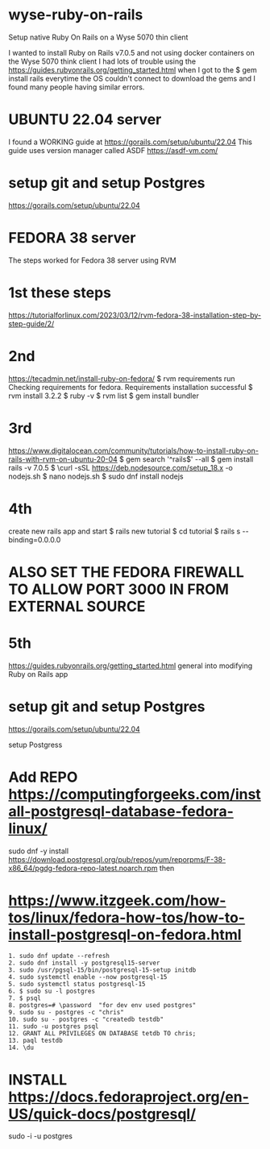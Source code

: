 # wyse-ruby-on-rails
Setup native Ruby On Rails on a Wyse 5070 thin client

I wanted to install Ruby on Rails v7.0.5 and not using docker containers on the Wyse 5070 think client
I had lots of trouble using the https://guides.rubyonrails.org/getting_started.html
    when I got to the $ gem install rails
    everytime the OS couldn't connect to download the gems and I found many people having similar errors.

# UBUNTU 22.04 server
I found a WORKING guide at https://gorails.com/setup/ubuntu/22.04
This guide uses version manager called ASDF
  https://asdf-vm.com/

# setup git and setup Postgres
https://gorails.com/setup/ubuntu/22.04

  

# FEDORA 38 server
The steps worked for Fedora 38 server using RVM
# 1st these steps
https://tutorialforlinux.com/2023/03/12/rvm-fedora-38-installation-step-by-step-guide/2/
# 2nd 
https://tecadmin.net/install-ruby-on-fedora/
  $ rvm requirements run 
    Checking requirements for fedora.
    Requirements installation successful
  $ rvm install 3.2.2
  $ ruby -v
  $ rvm list
  $ gem install bundler
# 3rd
https://www.digitalocean.com/community/tutorials/how-to-install-ruby-on-rails-with-rvm-on-ubuntu-20-04
  $ gem search '^rails$' --all
  $ gem install rails -v 7.0.5
  $ \curl -sSL https://deb.nodesource.com/setup_18.x -o nodejs.sh
  $ nano nodejs.sh
  $ sudo dnf install nodejs
# 4th
  create new rails app and start
  $ rails new tutorial
  $ cd tutorial
  $ rails s --binding=0.0.0.0
# ALSO SET THE FEDORA FIREWALL TO ALLOW PORT 3000 IN FROM EXTERNAL SOURCE

# 5th
https://guides.rubyonrails.org/getting_started.html
general into modifying Ruby on Rails app

# setup git and setup Postgres
https://gorails.com/setup/ubuntu/22.04

setup Postgress
# Add REPO https://computingforgeeks.com/install-postgresql-database-fedora-linux/
sudo dnf -y install https://download.postgresql.org/pub/repos/yum/reporpms/F-38-x86_64/pgdg-fedora-repo-latest.noarch.rpm
then
# https://www.itzgeek.com/how-tos/linux/fedora-how-tos/how-to-install-postgresql-on-fedora.html
    1. sudo dnf update --refresh
    2. sudo dnf install -y postgresql15-server
    3. sudo /usr/pgsql-15/bin/postgresql-15-setup initdb
    4. sudo systemctl enable --now postgresql-15
    5. sudo systemctl status postgresql-15
    6. $ sudo su -l postgres
    7. $ psql
    8. postgres=# \password  "for dev env used postgres"
    9. sudo su - postgres -c "chris"
    10. sudo su - postgres -c "createdb testdb"
    11. sudo -u postgres psql
    12. GRANT ALL PRIVILEGES ON DATABASE tetdb TO chris;
    13. paql testdb
    14. \du
    
# INSTALL https://docs.fedoraproject.org/en-US/quick-docs/postgresql/
sudo -i -u postgres
